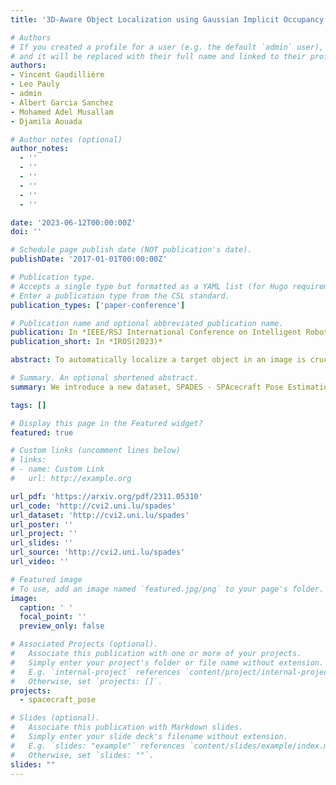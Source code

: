 ```yaml
---
title: '3D-Aware Object Localization using Gaussian Implicit Occupancy Function'

# Authors
# If you created a profile for a user (e.g. the default `admin` user), write the username (folder name) here
# and it will be replaced with their full name and linked to their profile.
authors:
- Vincent Gaudillière
- Leo Pauly
- admin
- Albert Garcia Sanchez
- Mohamed Adel Musallam
- Djamila Aouada

# Author notes (optional)
author_notes:
  - ''
  - ''
  - ''
  - ''
  - ''
  - ''

date: '2023-06-12T00:00:00Z'
doi: ''

# Schedule page publish date (NOT publication's date).
publishDate: '2017-01-01T00:00:00Z'

# Publication type.
# Accepts a single type but formatted as a YAML list (for Hugo requirements).
# Enter a publication type from the CSL standard.
publication_types: ['paper-conference']

# Publication name and optional abbreviated publication name.
publication: In *IEEE/RSJ International Conference on Intelligent Robots and Systems (2023)*
publication_short: In *IROS(2023)*

abstract: To automatically localize a target object in an image is crucial for many computer vision applications. To represent the 2D object, ellipse labels have recently been identified as a promising alternative to axis-aligned bounding boxes. This paper further considers 3D-aware ellipse labels, i.e., ellipses which are projections of a 3D ellipsoidal approximation of the object, for 2D target localization. Indeed, projected ellipses carry more geometric information about the object geometry and pose (3D awareness) than traditional 3D-agnostic bounding box labels. Moreover, such a generic 3D ellipsoidal model allows for approximating known to coarsely known targets. We then propose to have a new look at ellipse regression and replace the discontinuous geometric ellipse parameters with the parameters of an implicit Gaussian distribution encoding object occupancy in the image. The models are trained to regress the values of this bivariate Gaussian distribution over the image pixels using a statistical loss function. We introduce a novel non-trainable differentiable layer, E-DSNT, to extract the distribution parameters. Also, we describe how to readily generate consistent 3D-aware Gaussian occupancy parameters using only coarse dimensions of the target and relative pose labels. We extend three existing spacecraft pose estimation datasets with 3D-aware Gaussian occupancy labels to validate our hypothesis. Labels and source code are publicly accessible here:-[https://cvi2.uni.lu/3d-aware-obj-loc/](https://cvi2.uni.lu/3d-aware-obj-loc/).

# Summary. An optional shortened abstract.
summary: We introduce a new dataset, SPADES - SPAcecraft Pose Estimation Dataset using Event Sensing, comprising simulated event data end real event data acquired in a controlled laboratory environment.

tags: []

# Display this page in the Featured widget?
featured: true

# Custom links (uncomment lines below)
# links:
# - name: Custom Link
#   url: http://example.org

url_pdf: 'https://arxiv.org/pdf/2311.05310'
url_code: 'http://cvi2.uni.lu/spades'
url_dataset: 'http://cvi2.uni.lu/spades'
url_poster: ''
url_project: ''
url_slides: ''
url_source: 'http://cvi2.uni.lu/spades'
url_video: ''

# Featured image
# To use, add an image named `featured.jpg/png` to your page's folder.
image:
  caption: ' '
  focal_point: ''
  preview_only: false

# Associated Projects (optional).
#   Associate this publication with one or more of your projects.
#   Simply enter your project's folder or file name without extension.
#   E.g. `internal-project` references `content/project/internal-project/index.md`.
#   Otherwise, set `projects: []`.
projects:
  - spacecraft_pose

# Slides (optional).
#   Associate this publication with Markdown slides.
#   Simply enter your slide deck's filename without extension.
#   E.g. `slides: "example"` references `content/slides/example/index.md`.
#   Otherwise, set `slides: ""`.
slides: ""
---
```


<!-- {{% callout note %}}
Click the _Cite_ button above to demo the feature to enable visitors to import publication metadata into their reference management software.
{{% /callout %}}

{{% callout note %}}
Create your slides in Markdown - click the _Slides_ button to check out the example.
{{% /callout %}} -->

<!-- Add the publication's **full text** or **supplementary notes** here. You can use rich formatting such as including [code, math, and images](https://docs.hugoblox.com/content/writing-markdown-latex/). -->
